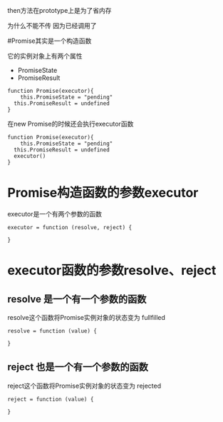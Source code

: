 then方法在prototype上是为了省内存

为什么不能不传 因为已经调用了

#Promise其实是一个构造函数

它的实例对象上有两个属性

- PromiseState
- PromiseResult

```
function Promise(executor){
	this.PromiseState = "pending"
  this.PromiseResult = undefined
}
```

在new Promise的时候还会执行executor函数

```
function Promise(executor){
	this.PromiseState = "pending"
  this.PromiseResult = undefined
  executor()
}
```



# Promise构造函数的参数executor

executor是一个有两个参数的函数

```
executor = function (resolve, reject) {

}
```



# executor函数的参数resolve、reject

## resolve 是一个有一个参数的函数

resolve这个函数将Promise实例对象的状态变为 fullfilled

```
resolve = function (value) {

}
```



## reject 也是一个有一个参数的函数

reject这个函数将Promise实例对象的状态变为 rejected

```
reject = function (value) {

}
```

